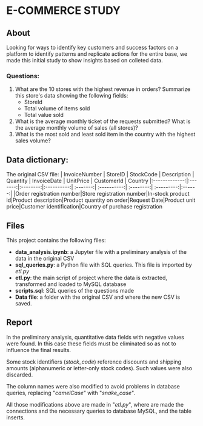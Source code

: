 # E-COMMERCE STUDY
## About
Looking for ways to identify key customers and success factors on a platform to identify patterns and replicate actions for the entire base, we made this initial study to show insights based on colleted data. 

### Questions:

1) What are the 10 stores with the highest revenue in orders? Summarize this store's data
showing the following fields:
    - StoreId
    - Total volume of items sold
    - Total value sold
2) What is the average monthly ticket of the requests submitted? What is the average monthly volume of
sales (all stores)?
3) What is the most sold and least sold item in the country with the highest sales volume?

## Data dictionary:

The original CSV file: 
| InvoiceNumber | StoreID | StockCode | Description | Quantity | InvoiceDate | UnitPrice | CustomerId | Country
|:-------------:|:-------:|:--------:|:----------:| :-------:| :----------:| :--------:| :---------:|:------:|
|Order registration number|Store registration number|In-stock product id|Product description|Product quantity on order|Request Date|Product unit price|Customer identification|Country of purchase registration


## Files
This project contains the following files:

- __data_analysis.ipynb__: a Jupyter file with a preliminary analysis of the data in the original CSV
- __sql_queries.py__: a Python file with SQL queries. This file is imported by _etl.py_
- __etl.py__: the main script of project where the data is extracted, transformed and loaded to MySQL database
- __scripts.sql__: SQL queries of the questions made
- __Data file__: a folder with the original CSV and where the new CSV is saved.


## Report
In the preliminary analysis, quantitative data fields with negative values were found. In this case these fields must be eliminated so as not to influence the final results.

Some stock identifiers (_stock_code_) reference discounts and shipping amounts (alphanumeric or letter-only stock codes). Such values were also discarded.

The column names were also modified to avoid problems in database queries, replacing "_camelCase_" with "_snake_case_".

All those modifications above are made in "_etl.py_", where are made the connections and the necessary queries to database MySQL, and the table inserts.